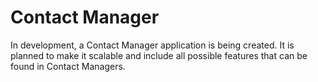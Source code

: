# Contact Manager
In development, a Contact Manager application is being created. 
It is planned to make it scalable and include all possible features that can be found in Contact Managers.
